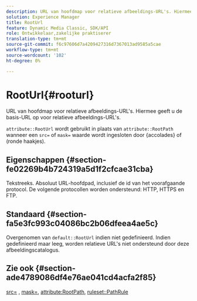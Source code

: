 ```yaml
---
description: URL van hoofdmap voor relatieve afbeeldings-URL's. Hiermee geeft u de basis-URL op voor relatieve afbeeldings-URL's.
solution: Experience Manager
title: RootUrl
feature: Dynamic Media Classic, SDK/API
role: Ontwikkelaar,zakelijke praktiserer
translation-type: tm+mt
source-git-commit: f6c97606d7a4209427316d7367013ad9585a5cae
workflow-type: tm+mt
source-wordcount: '102'
ht-degree: 0%

---
```



# RootUrl{#rooturl}

URL van hoofdmap voor relatieve afbeeldings-URL&#39;s. Hiermee geeft u de basis-URL op voor relatieve afbeeldings-URL&#39;s.

`attribute::RootUrl` wordt gebruikt in plaats van  `attribute::RootPath` wanneer een  `src=` of  `mask=` waarde wordt ingesloten door {accolades} of (ronde haakjes).

## Eigenschappen {#section-fe02269b4b724319a5d1f2cfcae31cba}

Tekstreeks. Absoluut URL-hoofdpad, inclusief de id van het voorafgaande protocol. De volgende protocollen worden ondersteund: HTTP, HTTPS en FTP.

## Standaard {#section-fa5e3fc993c04086bc2b06dfeea4ae5c}

Overgenomen van `default::RootUrl` indien niet gedefinieerd. Indien gedefinieerd maar leeg, worden relatieve URL&#39;s niet ondersteund door deze afbeeldingscatalogus.

## Zie ook {#section-ade4789086df4e76ae041cd4acfa2f85}

[src=](../../../../../is-api/http-ref/image-serving-api-ref/c-http-protocol-reference/c-command-reference/r-src.md#reference-f6506637778c4c69bf106a7924a91ab1) ,  [mask=](../../../../../is-api/http-ref/image-serving-api-ref/c-http-protocol-reference/c-command-reference/r-mask.md#reference-922254e027404fb890b850e2723ee06e),  [attribute:RootPath](../../../../../is-api/image-catalog/image-serving-api-ref/c-image-catalog-reference/c-attributes-reference/r-rootpath.md#reference-17d57e5967be403b8408fa7214017494),  [ruleset::PathRule](../../../../../is-api/image-catalog/image-serving-api-ref/c-image-catalog-reference/c-rule-set-reference/c-rule-set-reference.md#concept-3e5058cf3507470b82cac638df23ea8e)
